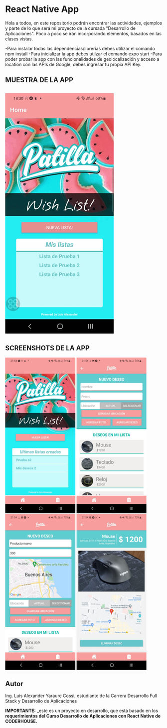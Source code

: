 # React Native App

Hola a todos, en este repositorio podrán encontrar las actividades, ejemplos y parte de lo que será mi proyecto de la cursada "Desarrollo de Aplicaciones". Poco a poco se irán incorporando elementos, basados en las clases vistas.

-Para instalar todas las dependencias/librerias debes utilizar el comando npm install
-Para inicializar la app debes utilzar el comando expo start
-Para poder probar la app con las funcionalidades de geolocalización y acceso a location con las APIs de Google, debes ingresar tu propia API Key.

## MUESTRA DE LA APP

## ![image](https://github.com/yaraureluis/app_reactnative/blob/main/assets/muestraApp1.gif?raw=true)

## SCREENSHOTS DE LA APP

<img src="https://github.com/yaraureluis/app_reactnative/blob/main/assets/muestraApp1a.jpeg?raw=true" height="500">

<img src="https://github.com/yaraureluis/app_reactnative/blob/main/assets/muestraApp2a.jpeg?raw=true" height="500">

<img src="https://github.com/yaraureluis/app_reactnative/blob/main/assets/muestraApp3a.jpeg?raw=true" height="500">

<img src="https://github.com/yaraureluis/app_reactnative/blob/main/assets/muestraApp4a.jpeg?raw=true" height="500">

## Autor

Ing. Luis Alexander Yaraure Cossi, estudiante de la Carrera Desarrollo Full Stack y Desarrollo de Aplicaciones

**IMPORTANTE:** \_este es un proyecto en desarrollo, que está basado en los **requerimientos del Curso Desarrollo de Aplicaciones con React Native de CODERHOUSE.**
